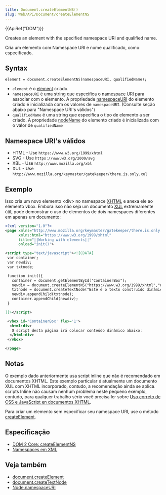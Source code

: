 ```yaml
---
title: Document.createElementNS()
slug: Web/API/Document/createElementNS
---
```


{{ApiRef("DOM")}}

Creates an element with the specified namespace URI and qualified name.

Cria um elemento com Namespace URI e nome qualificado, como especificado.

## Syntax

```
element = document.createElementNS(namespaceURI, qualifiedName);
```

- `element` é o [element](/pt-BR/docs/DOM/element) criado.
- `namespaceURI` é uma string que especifica o [namespace URI](https://www.w3.org/TR/2004/REC-DOM-Level-3-Core-20040407/glossary.html#dt-namespaceURI) para associar com o elemento. A propriedade [namespaceURI](/pt-BR/docs/DOM/element.namespaceURI) do elemento criado é inicializada com os valores de `namespaceURI`. (Consulte seção abaixo para "Namespace URI's válidos")
- `qualifiedName` é uma string que especifica o tipo de elemento a ser criado. A propriedade [nodeName](/pt-BR/docs/DOM/element.nodeName) do elemento criado é inicializada com o valor de `qualifiedName`

## Namespace URI's válidos

- HTML - Use `https://www.w3.org/1999/xhtml`
- SVG - Use `https://www.w3.org/2000/svg`
- XBL - Use `http://www.mozilla.org/xbl`
- XUL - Use `http://www.mozilla.org/keymaster/gatekeeper/there.is.only.xul`

## Exemplo

Isso cria um novo elemento \<div> no namespace [XHTML](/pt-BR/docs/XHTML) e anexa ele ao elemento vbox. Embora isso não seja um documento [XUL](/pt-BR/docs/XUL) extremamente útil, pode demonstrar o uso de elementos de dois namespaces diferentes em apenas um documento:

```xml
<?xml version="1.0"?>
<page xmlns="http://www.mozilla.org/keymaster/gatekeeper/there.is.only.xul"
      xmlns:html="https://www.w3.org/1999/xhtml"
      title="||Working with elements||"
      onload="init()">

<script type="text/javascript"><![CDATA[
 var container;
 var newdiv;
 var txtnode;

 function init(){
   container = document.getElementById("ContainerBox");
   newdiv = document.createElementNS("https://www.w3.org/1999/xhtml","div");
   txtnode = document.createTextNode("Este é o texto construído dinâmicamente com createElementNS e createTextNode então é inserido no documento usando appendChild.");
   newdiv.appendChild(txtnode);
   container.appendChild(newdiv);
 }

]]></script>

 <vbox id='ContainerBox' flex='1'>
  <html:div>
   O script desta página irá colocar conteúdo dinâmico abaixo:
  </html:div>
 </vbox>

</page>
```

## Notas

O exemplo dado anteriormente usa script inline que não é recomendado em documentos XHTML. Este exemplo particular é atualmente um documento XUL com XHTML incorporado, contudo, a recomendação ainda se aplica. scripts Inline não causam nenhum problema neste pequeno exemplo, contudo, para qualquer trabalho sério você precisa ler sobre [Uso correto de CSS e JavaScript en documentos XHTML](/pt-BR/docs/Properly_Using_CSS_and_JavaScript_in_XHTML_Documents).

Para criar um elemento sem especificar seu namespace URI, use o método [createElement](createElement).

## Especificação

- [DOM 2 Core: createElementNS](https://www.w3.org/TR/DOM-Level-2-Core/core.html#ID-DocCrElNS)
- [Namespaces em XML](https://www.w3.org/TR/1999/REC-xml-names-19990114)

## Veja também

- [document.createElement](createElement)
- [document.createTextNode](createTextNode)
- [Node.namespaceURI](../Node/namespaceURI)
